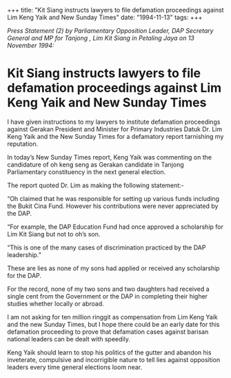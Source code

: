 +++ 
title: "Kit Siang instructs lawyers to file defamation proceedings against Lim Keng Yaik and New Sunday Times"
date: "1994-11-13"
tags:
+++

_Press Statement (2) by Parliamentary Opposition Leader, DAP Secretary General and MP for Tanjong , Lim Kit Siang in Petaling Jaya on 13 November 1994:_

# Kit Siang instructs lawyers to file defamation proceedings against Lim Keng Yaik and New Sunday Times

I have given instructions to my lawyers to institute defamation proceedings against Gerakan President and Minister for Primary Industries Datuk Dr. Lim Keng Yaik and the New Sunday Times for a defamatory report tarnishing my reputation.</u>

In today’s New Sunday Times report, Keng Yaik was commenting on the candidature of oh keng seng as Gerakan candidate in Tanjong Parliamentary constituency in the next general election.

The report quoted Dr. Lim as making the following statement:-

“Oh claimed that he was responsible for setting up various funds including the Bukit Cina Fund. However his contributions were never appreciated by the DAP.

“For example, the DAP Education Fund had once approved a scholarship for Lim Kit Siang but not to oh’s son.

“This is one of the many cases of discrimination practiced by the DAP leadership.”

These are lies as none of my sons had applied or received any scholarship for the DAP.

For the record, none of my two sons and two daughters had received a single cent from the Government or the DAP in completing their higher studies whether locally or abroad.

I am not asking for ten million ringgit as compensation from Lim Keng Yaik and the new Sunday Times, but I hope there could be an early date for this defamation proceeding to prove that defamation cases against barisan national leaders can be dealt with speedily.

Keng Yaik should learn to stop his politics of the gutter and abandon his inveterate, compulsive and incorrigible nature to tell lies against opposition leaders every time general elections loom near.
 
